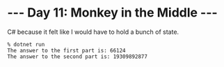 # --- Day 11: Monkey in the Middle ---

C# because it felt like I would have to hold a bunch of state.

```
% dotnet run
The answer to the first part is: 66124
The answer to the second part is: 19309892877
```

